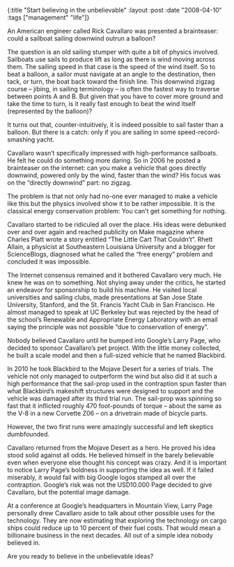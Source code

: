 {:title  "Start believing in the unbelievable"
 :layout :post
 :date   "2008-04-10"
 :tags   ["management" "life"]}

An American engineer called Rick Cavallaro was presented a brainteaser: could a sailboat sailing downwind outrun a balloon?

The question is an old sailing stumper with quite a bit of physics involved. Sailboats use sails to produce lift as long as there is wind moving across them. The sailing speed in that case is the speed of the wind itself. So to beat a balloon, a sailor must navigate at an angle to the destination, then tack, or turn, the boat back toward the finish line. This downwind zigzag course – jibing, in sailing terminology – is often the fastest way to traverse between points A and B. But given that you have to cover more ground and take the time to turn, is it really fast enough to beat the wind itself (represented by the balloon)?

It turns out that, counter-intuitively, it is indeed possible to sail faster than a balloon. But there is a catch: only if you are sailing in some speed-record- smashing yacht.

Cavallaro wasn’t specifically impressed with high-performance sailboats. He felt he could do something more daring. So in 2006 he posted a brainteaser on the internet: can you make a vehicle that goes directly downwind, powered only by the wind, faster than the wind? His focus was on the “directly downwind” part: no zigzag.

The problem is that not only had no-one ever managed to make a vehicle like this but the physics involved show it to be rather impossible. It is the classical energy conservation problem: You can’t get something for nothing.

Cavallaro started to be ridiculed all over the place. His ideas were debunked over and over again and reached publicity on Make magazine where Charles Platt wrote a story entitled “The Little Cart That Couldn’t”. Rhett Allain, a physicist at Southeastern Louisiana University and a blogger for ScienceBlogs, diagnosed what he called the “free energy” problem and concluded it was impossible.

The Internet consensus remained and it bothered Cavallaro very much. He knew he was on to something. Not shying away under the critics, he started an endeavor for sponsorship to build his machine. He visited local universities and sailing clubs, made presentations at San Jose State University, Stanford, and the St. Francis Yacht Club in San Francisco. He almost managed to speak at UC Berkeley but was rejected by the head of the school’s Renewable and Appropriate Energy Laboratory with an email saying the principle was not possible “due to conservation of energy”.

Nobody believed Cavallaro until he bumped into Google’s Larry Page, who decided to sponsor Cavallaro’s pet project. With the little money collected, he built a scale model and then a full-sized vehicle that he named Blackbird.

In 2010 he took Blackbird to the Mojave Desert for a series of trials. The vehicle not only managed to outperform the wind but also did it at such a high performance that the sail-prop used in the contraption spun faster than what Blackbird’s makeshift structures were designed to support and the vehicle was damaged after its third trial run. The sail-prop was spinning so fast that it inflicted roughly 470 foot-pounds of torque – about the same as the V-8 in a new Corvette Z06 – on a drivetrain made of bicycle parts.

However, the two first runs were amazingly successful and left skeptics dumbfounded.

Cavallaro returned from the Mojave Desert as a hero. He proved his idea stood solid against all odds. He believed himself in the barely believable even when everyone else thought his concept was crazy. And it is important to notice Larry Page’s boldness in supporting the idea as well. If it failed miserably, it would fail with big Google logos stamped all over the contraption. Google’s risk was not the USD10.000 Page decided to give Cavallaro, but the potential image damage.

At a conference at Google’s headquarters in Mountain View, Larry Page personally drew Cavallaro aside to talk about other possible uses for the technology. They are now estimating that exploring the technology on cargo ships could reduce up to 10 percent of their fuel costs. That would mean a billionaire business in the next decades. All out of a simple idea nobody believed in.

Are you ready to believe in the unbelievable ideas?
